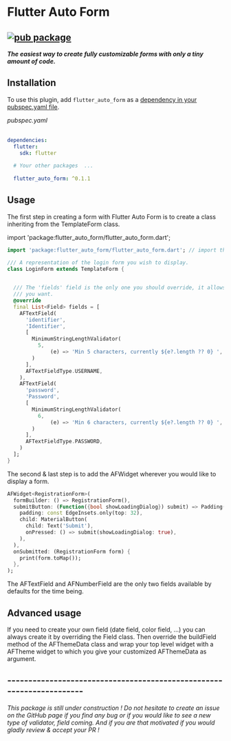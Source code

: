 # Flutter Auto Form

## [![pub package](https://img.shields.io/pub/v/flutter_auto_form.svg)](https://pub.dev/packages/flutter_auto_form)

<i><b>The easiest way to create fully customizable forms with only a tiny amount of code.</b></i>

## Installation

To use this plugin, add `flutter_auto_form` as a [dependency in your pubspec.yaml file](https://plus.fluttercommunity.dev/docs/overview).

<i>pubspec.yaml</i> <br><br>

```yaml
dependencies:
  flutter:
    sdk: flutter
  
  # Your other packages  ...
  
  flutter_auto_form: ^0.1.1
```
## Usage

The first step in creating a form with Flutter Auto Form is to create a class inheriting from the TemplateForm class.

import 'package:flutter_auto_form/flutter_auto_form.dart';

```dart
import 'package:flutter_auto_form/flutter_auto_form.dart'; // import the Flutter Auto Form package previously installed

/// A representation of the login form you wish to display.
class LoginForm extends TemplateForm {

  
  /// The 'fields' field is the only one you should override, it allows you to specify all the fields
  /// you want. 
  @override
  final List<Field> fields = [
    AFTextField(
      'identifier',
      'Identifier',
      [
        MinimumStringLengthValidator(
          5,
              (e) => 'Min 5 characters, currently ${e?.length ?? 0} ',
        )
      ],
      AFTextFieldType.USERNAME,
    ),
    AFTextField(
      'password',
      'Password',
      [
        MinimumStringLengthValidator(
          6,
              (e) => 'Min 6 characters, currently ${e?.length ?? 0} ',
        )
      ],
      AFTextFieldType.PASSWORD,
    )
  ];
}
```

The second & last step is to add the AFWidget wherever you would like to display a form.


```dart
AFWidget<RegistrationForm>(
  formBuilder: () => RegistrationForm(),
  submitButton: (Function({bool showLoadingDialog}) submit) => Padding(
    padding: const EdgeInsets.only(top: 32),
    child: MaterialButton(
      child: Text('Submit'),
      onPressed: () => submit(showLoadingDialog: true),
    ),
  ),
  onSubmitted: (RegistrationForm form) {
    print(form.toMap());
  },
);
```

The AFTextField and AFNumberField are the only two fields available by defaults for the time being. 

## Advanced usage

If you need to create your own field (date field, color field, ...) you can always create it by overriding
the Field class. Then override the buildField method of the AFThemeData class and wrap your top level widget with
a AFTheme widget to which you give your customized AFThemeData as argument.


## ---------------------------------------------------------------------

<i>This package is still under construction ! Do not hesitate to create an issue on the GitHub page if you find any bug or if you would like to see a new type of validator, field coming. And if you are that motivated if you would gladly review & accept your PR !